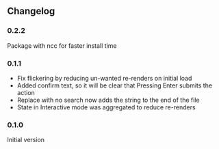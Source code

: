 ## Changelog

### 0.2.2
Package with ncc for faster install time

### 0.1.1
* Fix flickering by reducing un-wanted re-renders on initial load
* Added confirm text, so it will be clear that Pressing Enter submits the action
* Replace with no search now adds the string to the end of the file
* State in Interactive mode was aggregated to reduce re-renders

### 0.1.0
Initial version
